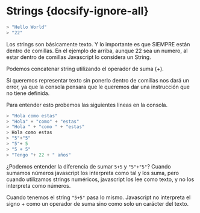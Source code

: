# Strings {docsify-ignore-all}

```javascript
> "Hello World"
> "22"
```

Los strings son básicamente texto. Y lo importante es que SIEMPRE están dentro de comillas. En el ejemplo de arriba, aunque 22 sea un numero, al estar dentro de comillas Javascript lo considera un String.

Podemos concatenar string utilizando el operador de suma (+).

Si queremos representar texto sin ponerlo dentro de comillas nos dará un error, ya que la consola pensara que le queremos dar una instrucción que no tiene definida.

Para entender esto probemos las siguientes lineas en la consola.

```javascript
> "Hola como estas"
> "Hola" + "como" + "estas"
> "Hola " + "como " + "estas"
> Hola como estas
> "5"+"5"
> "5"+ 5
> "5 + 5"
> "Tengo "+ 22 + " años"
```

¿Podemos entender la diferencia de sumar `5+5` y `"5"+"5"`? Cuando sumamos números javascript los interpreta como tal y los suma, pero cuando utilizamos strings numéricos, javascript los lee como texto, y no los interpreta como números.

Cuando tenemos el string `"5+5"` pasa lo mismo. Javascript no interpreta el signo + como un operador de suma sino como solo un carácter del texto.
